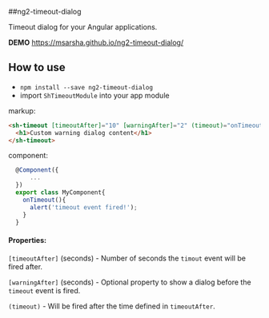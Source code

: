 ##ng2-timeout-dialog

Timeout dialog for your Angular applications.

__DEMO__ https://msarsha.github.io/ng2-timeout-dialog/

## How to use

- `npm install --save ng2-timeout-dialog`
- import `ShTimeoutModule` into your app module


markup:
````html
<sh-timeout [timeoutAfter]="10" [warningAfter]="2" (timeout)="onTimeout()">
  <h1>Custom warning dialog content</h1>
</sh-timeout>
````

component:
````typescript
  @Component({
      ...
  })
  export class MyComponent{
    onTimeout(){
      alert('timeout event fired!');
    }
  }
````

#### Properties:

`[timeoutAfter]` (seconds) - Number of seconds the `timout` event will be fired after.

`[warningAfter]` (seconds) - Optional property to show a dialog before the `timeout` event is fired.

`(timeout)` - Will be fired after the time defined in `timeoutAfter`.
